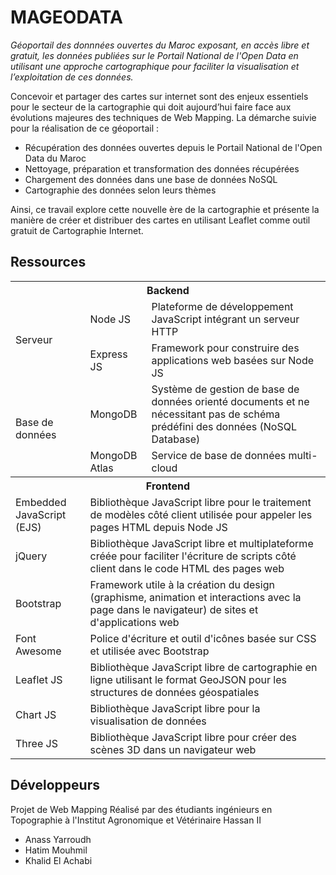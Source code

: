 # MAGEODATA
*Géoportail des donnnées ouvertes du Maroc exposant, en accès libre et gratuit, les données publiées sur le Portail National de l'Open Data en utilisant une approche cartographique pour faciliter la visualisation et l’exploitation de ces données.*

Concevoir et partager des cartes sur internet sont des enjeux essentiels pour le secteur de la cartographie qui doit aujourd’hui faire face aux évolutions majeures des techniques de Web Mapping. La démarche suivie pour la réalisation de ce géoportail :
<ul>
  <li>Récupération des données ouvertes depuis le Portail National de l'Open Data du Maroc</li>
  <li>Nettoyage, préparation et transformation des données récupérées</li>
  <li>Chargement des données dans une base de données NoSQL</li>
  <li>Cartographie des données selon leurs thèmes</li>
</ul>

Ainsi, ce travail explore cette nouvelle ère de la cartographie et présente la manière de créer et distribuer des cartes en utilisant Leaflet comme outil gratuit de Cartographie Internet.

## Ressources
<table class="table">
            <tr>
              <th scope="col" colspan="3">Backend</th>
            </tr>
            <tr>
              <td rowspan="2">Serveur</td>
              <td>Node JS</td>
              <td>Plateforme de développement JavaScript intégrant un serveur HTTP</td>
            </tr>
            <tr>
              <td>Express JS</td>
              <td>Framework pour construire des applications web basées sur Node JS</td>
            </tr>
            <tr>
              <td rowspan="2">Base de données</td>
              <td>MongoDB</td>
              <td>Système de gestion de base de données orienté documents et ne nécessitant pas de schéma prédéfini des données (NoSQL Database)</td>
            </tr>
            <tr>
              <td>MongoDB Atlas</td>
              <td>Service de base de données multi-cloud</td>
            </tr>
            <tr>
              <th scope="col" colspan="3">Frontend</th>
            </tr>
            <tr>
              <td>Embedded JavaScript (EJS)</td>
              <td colspan="2">Bibliothèque JavaScript libre pour le traitement de modèles côté client utilisée pour appeler les pages HTML depuis Node JS</td> 
            </tr>
            <tr>
              <td>jQuery</td>
              <td colspan="2">Bibliothèque JavaScript libre et multiplateforme créée pour faciliter l'écriture de scripts côté client dans le code HTML des pages web</td> 
            </tr>
            <tr>
              <td>Bootstrap</td>
              <td colspan="2">Framework utile à la création du design (graphisme, animation et interactions avec la page dans le navigateur) de sites et d'applications web</td>
            </tr>
            <tr>
              <td>Font Awesome</td>
              <td colspan="2">Police d'écriture et outil d'icônes basée sur CSS et utilisée avec Bootstrap</td>
            </tr>
            <tr>
              <td>Leaflet JS</td>
              <td colspan="2">Bibliothèque JavaScript libre de cartographie en ligne utilisant le format GeoJSON pour les structures de données géospatiales</td>
            </tr>
            <tr>
              <td>Chart JS</td>
              <td colspan="2">Bibliothèque JavaScript libre pour la visualisation de données</td>
            </tr>
            <tr>
              <td>Three JS</td>
              <td colspan="2">Bibliothèque JavaScript libre pour créer des scènes 3D dans un navigateur web</td>
            </tr>
        </table>

## Développeurs
Projet de Web Mapping
Réalisé par des étudiants ingénieurs en Topographie à l'Institut Agronomique et Vétérinaire Hassan II
<ul>
  <li>Anass Yarroudh</li>
  <li>Hatim Mouhmil</li>
  <li>Khalid El Achabi</li>
</ul>
